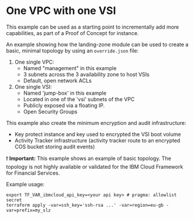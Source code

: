 # One VPC with one VSI

This example can be used as a starting point to incrementally add more capabilities, as part of a Proof of Concept for instance.

An example showing how the landing-zone module can be used to create a basic, minimal topology by using an `override.json` file:
1. One single VPC:
   - Named "management" in this example
   - 3 subnets across the 3 availability zone to host VSIs
   - Default, open network ACLs
2. One single VSI:
   - Named 'jump-box' in this example
   - Located in one of the 'vsi' subnets of the VPC
   - Publicly exposed via a floating IP.
   - Open Security Groups

This example also create the minimum encryption and audit infrastructure:
- Key protect instance and key used to encrypted the VSI boot volume
- Activity Tracker infrastructure (activity tracker route to an encrypted COS bucket storing audit events)

:exclamation: **Important:** This example shows an example of basic topology. The topology is not highly available or validated for the IBM Cloud Framework for Financial Services.

Example usage:
```
export TF_VAR_ibmcloud_api_key=<your api key> # pragma: allowlist secret
terraform apply -var=ssh_key='ssh-rsa ...' -var=region=eu-gb -var=prefix=my_slz
```
